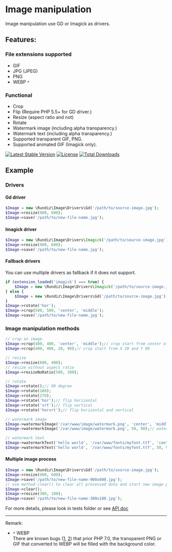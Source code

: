 # Image manipulation

Image manipulation use GD or Imagick as drivers. 

## Features:
### File extensions supported

* GIF
* JPG (JPEG)
* PNG
* WEBP `*`

### Functional

* Crop
* Flip (Require PHP 5.5+ for GD driver.)
* Resize (aspect ratio and not)
* Rotate
* Watermark image (including alpha transparency.)
* Watermark text (including alpha transparency.)
* Supported transparent GIF, PNG.
* Supported animated GIF (Imagick only).

[![Latest Stable Version](https://poser.pugx.org/rundiz/image/v/stable)](https://packagist.org/packages/rundiz/image)
[![License](https://poser.pugx.org/rundiz/image/license)](https://packagist.org/packages/rundiz/image)
[![Total Downloads](https://poser.pugx.org/rundiz/image/downloads)](https://packagist.org/packages/rundiz/image)

## Example
### Drivers
#### Gd driver

```php
$Image = new \Rundiz\Image\Drivers\Gd('/path/to/source-image.jpg');
$Image->resize(900, 600);
$Image->save('/path/to/new-file-name.jpg');
```
#### Imagick driver

```php
$Image = new \Rundiz\Image\Drivers\Imagick('/path/to/source-image.jpg');
$Image->resize(900, 600);
$Image->save('/path/to/new-file-name.jpg');
```

#### Fallback drivers
You can use multiple drivers as fallback if it does not support.

```php
if (extension_loaded('imagick') === true) {
    $Image = new \Rundiz\Image\Drivers\Imagick('/path/to/source-image.jpg');
} else {
    $Image = new \Rundiz\Image\Drivers\Gd('/path/to/source-image.jpg');
}
$Image->rotate('hor');
$Image->crop(500, 500, 'center', 'middle');
$Image->save('/path/to/new-file-name.jpg');
```

### Image manipulation methods
```php
// crop an image.
$Image->crop(400, 400, 'center', 'middle');// crop start from center of X and Y
$Image->crop(400, 400, 20, 90);// crop start from X 20 and Y 90

// resize
$Image->resize(600, 400);
// resize without aspect ratio
$Image->resizeNoRatio(500, 300);

// rotate
$Image->rotate();// 90 degree
$Image->rotate(180);
$Image->rotate(270);
$Image->rotate('hor');// flip horizontal
$Image->rotate('vrt');// flip vertical
$Image->rotate('horvrt');// flip horizontal and vertical

// watermark image
$Image->watermarkImage('/var/www/image/watermark.png', 'center', 'middle');
$Image->watermarkImage('/var/www/image/watermark.png', 50, 90);// watermark start from X 50 and Y 90

// watermark text
$Image->watermarkText('hello world', '/var/www/fonts/myfont.ttf', 'center', 'middle', 16);
$Image->watermarkText('hello world', '/var/www/fonts/myfont.ttf', 50, 90, 16);// watermark start from X 50 and Y 90
```

#### Multiple image process
```php
$Image = new \Rundiz\Image\Drivers\Gd('/path/to/source-image.jpg');
$Image->resize(900, 600);
$Image->save('/path/to/new-file-name-900x600.jpg');
// use method clear() to clear all processed data and start new image process with the same image source.
$Image->clear();
$Image->resize(300, 100);
$Image->save('/path/to/new-file-name-300x100.jpg');
```

For more details, please look in tests folder or see [API doc][1]

---
Remark:

* `*` WEBP<br>
    There are known bugs ([1][oldgdwebpbug], [2][oldgdwebpbug2]) that prior PHP 7.0, the transparent PNG or GIF that converted to WEBP will be filled with the background color.

[1]: http://apidocs.rundiz.com/image/
[oldgdwebpbug]: https://github.com/rosell-dk/webp-convert/issues/238#issuecomment-545928597
[oldgdwebpbug2]: https://stackoverflow.com/a/58543717/128761